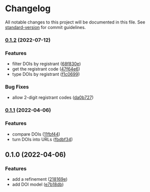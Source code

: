 # Changelog

All notable changes to this project will be documented in this file. See [standard-version](https://github.com/conventional-changelog/standard-version) for commit guidelines.

### [0.1.2](https://github.com/thewilkybarkid/doi-ts/compare/v0.1.1...v0.1.2) (2022-07-12)


### Features

* filter DOIs by registrant ([68f830e](https://github.com/thewilkybarkid/doi-ts/commit/68f830e00c18ef81c81d2343eb6dab3abcf6bc77))
* get the registrant code ([47f64e6](https://github.com/thewilkybarkid/doi-ts/commit/47f64e6c7f28351c958d3a9b2f44602292bc9625))
* type DOIs by registrant ([f1c0699](https://github.com/thewilkybarkid/doi-ts/commit/f1c0699ea226d66de26281ab325899a6937df68b))


### Bug Fixes

* allow 2-digit registrant codes ([da0b727](https://github.com/thewilkybarkid/doi-ts/commit/da0b727573171d4325012b974806af3487c3ec89))

### [0.1.1](https://github.com/thewilkybarkid/doi-ts/compare/v0.1.0...v0.1.1) (2022-04-06)


### Features

* compare DOIs ([11fbf44](https://github.com/thewilkybarkid/doi-ts/commit/11fbf44e23adc499211ad8d994b8161eef00c598))
* turn DOIs into URLs ([fbdbf34](https://github.com/thewilkybarkid/doi-ts/commit/fbdbf34bc6336581effc1bb91f3d68b4b21858a5))

## 0.1.0 (2022-04-06)


### Features

* add a refinement ([218169e](https://github.com/thewilkybarkid/doi-ts/commit/218169e7066c632fdf7baa26cf0330285eab0864))
* add DOI model ([e7b18db](https://github.com/thewilkybarkid/doi-ts/commit/e7b18dbdd5a4df39068643260c5ccbba11569d3d))
